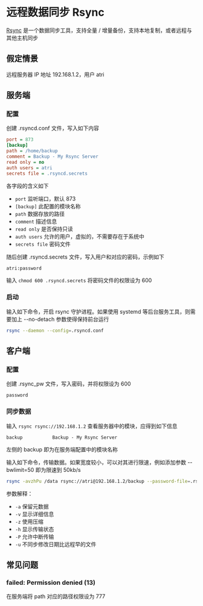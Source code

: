 # 远程数据同步 Rsync

[Rsync](https://rsync.samba.org) 是一个数据同步工具，支持全量 / 增量备份，支持本地复制，或者远程与其他主机同步

## 假定情景

远程服务器 IP 地址 192.168.1.2，用户 atri

## 服务端

### 配置

创建 .rsyncd.conf 文件，写入如下内容

```ini
port = 873
[backup]
path = /home/backup
comment = Backup - My Rsync Server
read only = no
auth users = atri
secrets file = .rsyncd.secrets
```

各字段的含义如下

- `port` 监听端口，默认 873
- `[backup]` 此配置的模块名称
- `path` 数据存放的路径
- `comment` 描述信息
- `read only` 是否保持只读
- `auth users` 允许的用户，虚拟的，不需要存在于系统中
- `secrets file` 密码文件

随后创建 .rsyncd.secrets 文件，写入用户和对应的密码，示例如下

```console
atri:password
```

输入 `chmod 600 .rsyncd.secrets` 将密码文件的权限设为 600

### 启动

输入如下命令，开启 rsync 守护进程。如果使用 systemd 等后台服务工具，则需要加上 --no-detach 参数使得保持前台运行

```sh
rsync --daemon --config=.rsyncd.conf
```

## 客户端

### 配置

创建 .rsync_pw 文件，写入密码，并将权限设为 600

```console
password
```

### 同步数据

输入 `rsync rsync://192.168.1.2` 查看服务器中的模块，应得到如下信息

```console
backup           Backup - My Rsync Server
```

左侧的 backup 即为在服务端配置中的模块名称

输入如下命令，传输数据。如果宽度较小，可以对其进行限速，例如添加参数 --bwlimit=50 即为限速到 50kb/s

```sh
rsync -avzhPu /data rsync://atri@192.168.1.2/backup --password-file=.rsync_pw
```

参数解释：

- `-a` 保留元数据
- `-v` 显示详细信息
- `-z` 使用压缩
- `-h` 显示传输状态
- `-P` 允许中断传输
- `-u` 不同步修改日期比远程早的文件

## 常见问题

### failed: Permission denied (13)

在服务端将 path 对应的路径权限设为 777
